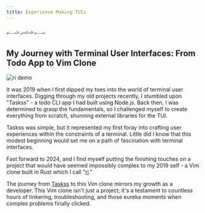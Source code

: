 ```yaml
---
title: Experience Making TUIs
---
```


﷽

## My Journey with Terminal User Interfaces: From Todo App to Vim Clone

![ri demo](https://media.licdn.com/dms/image/D5622AQFIsyXF5MIRzw/feedshare-shrink_1280/0/1720215856416?e=1724284800&v=beta&t=-lwyybHbJlgMJkxPwKg8nQ0al9AXVnUMg1OJiNDKmhY)

It was 2019 when I first dipped my toes into the world of terminal user interfaces. Digging through my old projects recently, I stumbled upon "Taskss" - a todo CLI app I had built using Node.js. Back then, I was determined to grasp the fundamentals, so I challenged myself to create everything from scratch, shunning external libraries for the TUI.

Taskss was simple, but it represented my first foray into crafting user experiences within the constraints of a terminal. Little did I know that this modest beginning would set me on a path of fascination with terminal interfaces.

Fast forward to 2024, and I find myself putting the finishing touches on a project that would have seemed impossibly complex to my 2019 self - a Vim clone built in Rust which I call "[ri](https://github.com/ammarbinfaisal/ri)."

The journey from [Taskss](https://github.com/ammarbinfaisal/taskss) to this Vim clone mirrors my growth as a developer. This Vim clone isn't just a project; it's a testament to countless hours of tinkering, troubleshooting, and those eureka moments when complex problems finally clicked.
